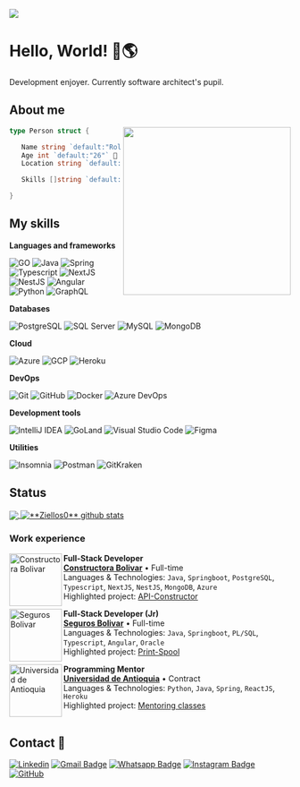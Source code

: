 ![](https://komarev.com/ghpvc/?username=Ziellos05&color=006bed)

# Hello, World! 👋🌎

Development enjoyer. Currently software architect's pupil.

## About me

<img align="right" width="300" src="https://i2.wp.com/allhtaccess.info/wp-content/uploads/2018/03/programming.gif?fit=1281%2C716&ssl=1" />

```go
type Person struct {

   Name string `default:"Roland Andrés Ortega Ayala"` 📛
   Age int `default:"26"` 🔞
   Location string `default:"Medellín, Colombia"` 📍

   Skills []string `default:[3]string{"Clean Architecture", "APIs", "Microservices"}` 🥷

}
```

## My skills


**Languages and frameworks**

![GO](https://img.shields.io/badge/Go-00ADD8?style=flat&logo=go&logoColor=white)
![Java](https://img.shields.io/badge/Java-ED8B00?style=flat&logo=java&logoColor=white)
![Spring](https://img.shields.io/badge/Spring-6DB33F?style=flat&logo=spring&logoColor=white)
![Typescript](https://img.shields.io/badge/TypeScript-007ACC?style=flat&logo=typescript&logoColor=white)
![NextJS](https://img.shields.io/badge/next.js-000000?style=flat&logo=nextdotjs&logoColor=white)
![NestJS](https://img.shields.io/badge/-NestJs-ea2845?style=flat&logo=nestjs&logoColor=white)
![Angular](https://img.shields.io/badge/Angular-DD0031?style=flat&logo=angular&logoColor=white)
![Python](https://img.shields.io/badge/Python-14354C?style=flat&logo=python&logoColor=white)
![GraphQL](https://img.shields.io/badge/-GraphQL-333333?style=flat&logo=graphql&logoColor=AB2ABF)

**Databases**

![PostgreSQL](https://img.shields.io/badge/PostgreSQL-316192?style=flat&logo=postgresql&logoColor=white)
![SQL Server](https://img.shields.io/badge/Microsoft_SQL_Server-CC2927?style=flat&logo=microsoft-sql-server&logoColor=white)
![MySQL](https://img.shields.io/badge/-MySQL-333333?style=flat&logo=mysql)
![MongoDB](https://img.shields.io/badge/MongoDB-4EA94B?style=flat&logo=mongodb&logoColor=white)

**Cloud**

![Azure](https://img.shields.io/badge/Microsoft_Azure-0089D6?style=flat&logo=microsoft-azure&logoColor=white)
![GCP](https://img.shields.io/badge/Google_Cloud-4285F4?style=flat&logo=google-cloud&logoColor=white)
![Heroku](https://img.shields.io/badge/Heroku-430098?style=flat&logo=heroku&logoColor=white)

**DevOps**

![Git](https://img.shields.io/badge/-Git-333333?style=flat&logo=git)
![GitHub](https://img.shields.io/badge/-GitHub-333333?style=flat&logo=github)
![Docker](https://img.shields.io/badge/-Docker-333333?style=flat&logo=docker)
![Azure DevOps](https://img.shields.io/badge/Azure_DevOps-0089D6?style=flat&logo=microsoft-azure&logoColor=white)

**Development tools**

![IntelliJ IDEA](https://img.shields.io/badge/-IntelliJ_IDEA-333333?style=flat&logo=intellij-idea&logoColor=FFFFFF)
![GoLand](https://img.shields.io/badge/-GoLand-333333?style=flat&logo=goland&logoColor=FFFFFF)
![Visual Studio Code](https://img.shields.io/badge/-Visual%20Studio%20Code-333333?style=flat&logo=visual-studio-code&logoColor=007ACC)
![Figma](https://img.shields.io/badge/-Figma-333333?style=flat&logo=figma&logoColor=007ACC)

**Utilities**

![Insomnia](https://img.shields.io/badge/-Insomnia-333333?style=flat&logo=insomnia)
![Postman](https://img.shields.io/badge/-Postman-333333?style=flat&logo=postman)
![GitKraken](https://img.shields.io/badge/-GitKraken-333333?style=flat&logo=gitkraken&logoColor=218636)

## Status

<a href="https://github.com/Gurupreet">
  <img align="center" src="https://github-readme-stats.vercel.app/api/top-langs/?username=Ziellos05&theme=dracula&hide_langs_below=1" />
</a>

<a href="https://github.com/Gurupreet">
 <img align="center" src="https://github-readme-stats.vercel.app/api?username=Ziellos05&show_icons=true&theme=dracula&line_height=27" alt="**Ziellos0** github stats"/>
</a>

<br>

### Work experience

[<img align="left" height="94px" width="94px" alt="Constructora Bolivar" src="https://www.constructorabolivar.com/sites/all/themes/constructora/assets/icons/logo-constructora-bolivar.svg"/>](https://https://www.constructorabolivar.com)

**Full-Stack Developer** \
[**Constructora Bolivar**](https://www.constructorabolivar.com) • Full-time \
Languages & Technologies: `Java`, `Springboot`, `PostgreSQL`, `Typescript`, `NextJS`, `NestJS`, `MongoDB`, `Azure`\
Highlighted project: [API-Constructor]()
<br/>

[<img align="left" height="94px" width="94px" alt="Seguros Bolivar" src="https://scontent.feoh1-1.fna.fbcdn.net/v/t31.18172-8/12029619_943312449089259_2581474811736742483_o.png?_nc_cat=102&ccb=1-7&_nc_sid=7a1959&_nc_ohc=26DRllhrfoYAX9lbem4&_nc_ht=scontent.feoh1-1.fna&oh=00_AfCZuQI5PD901mGaCmkMLFlRWSrk3b1YEOwDtosE4yP9wA&oe=656E1B8C"/>](https://www.segurosbolivar.com)

**Full-Stack Developer (Jr)** \
[**Seguros Bolivar**](https://www.segurosbolivar.com) • Full-time \
Languages & Technologies: `Java`, `Springboot`, `PL/SQL`, `Typescript`, `Angular`, `Oracle`\
Highlighted project: [Print-Spool]()
<br/>

[<img align="left" height="94px" width="94px" alt="Universidad de Antioquia" src="https://scontent.feoh1-1.fna.fbcdn.net/v/t1.6435-9/160651322_203600514892400_4933417926199927815_n.jpg?_nc_cat=104&ccb=1-7&_nc_sid=be3454&_nc_ohc=C_rIjgmoemEAX_8EEuW&_nc_oc=AQlBqCyUJtqziQhC9QAnEw9PCJsvtWidkLt18TxA-rr13IeZSf85KaEZ5oWCOUawqWo&_nc_ht=scontent.feoh1-1.fna&oh=00_AfAZhn2_Z6y_K52EGEF8UAofXid59x3SutVMCnqYrxXy4g&oe=656E2AA6"/>](https://www.udea.edu.co)

**Programming Mentor** \
[**Universidad de Antioquia**](https://www.udea.edu.co) • Contract \
Languages & Technologies: `Python`, `Java`, `Spring`, `ReactJS`, `Heroku`\
Highlighted project: [Mentoring classes]()
<br/>
<br/>

## Contact 📩

[![Linkedin](https://img.shields.io/badge/-LinkedIn-blue?style=flat-square&logo=Linkedin&logoColor=white&link=https://www.linkedin.com/in/roland-andres-ortega-ayala/)](https://www.linkedin.com/in/roland-andres-ortega-ayala/)
[![Gmail Badge](https://img.shields.io/badge/Gmail-D14836?style=flat-square&logo=gmail&logoColor=white&link=mailto:rolandandresortega@gmail.com)](mailto:rolandandresortega@gmail.com)
[![Whatsapp Badge](https://img.shields.io/badge/WhatsApp-25D366?flat-square&logo=whatsapp&logoColor=white&link=https://wa.me/573167178288)](https://wa.me/573167178288)
[![Instagram Badge](https://img.shields.io/badge/Instagram-E4405F?style=flat-square&logo=instagram&logoColor=white&link=https://www.instagram.com/ziellos05/)](https://www.instagram.com/ziellos05/)
[![GitHub](https://img.shields.io/github/followers/iuricode?label=follow&style=social)](https://github.com/Ziellos05)


